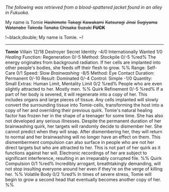 *The following was retrieved from a blood-spattered jacket found in an alley in Fukuoka.*

My name is Tomie ~~Hashimoto~~ ~~Takagi~~ ~~Kawakami~~ ~~Katsuragi~~ ~~Jinai~~ ~~Sugiyama~~ ~~Watanabe~~ ~~Takeda~~ ~~Tanaka~~ ~~Chisaka~~ ~~Suzuki~~ ~~**FUCK**~~

!~black;double; My name is Tomie. ~! 

***

**Tomie**
Villain 12/18
Destroyer
Secret Identity -4/0
Internationally Wanted 1/0
*Healing*
Function: Regeneration 0/-5
Method: Stockpile 0/-5
%red% The energy originates from background radiation. If her cells are implanted into other people's bodies, she feeds off their flesh to grow. %%
Range: Self-Care 0/1
Speed: Slow
*Brainwashing* -8/5
Method: Eye Contact
Duration: Permanent 0/-10
Result: Dominated 0/-4
Control: Simple -1/0
Quantity: Small
Extras: Human Limit, Mentality Limit 0/2
%red% People who are even slightly attracted to her. Mostly men. %%
Quirk Refinement 0/-5
%red% If a part of her body is severed, it will regenerate into a copy of her. This includes organs and large pieces of tissue. Any cells implanted will slowly convert the surrounding tissue into Tomie-cells, transforming the host into a copy of her and overriding their previous quirk.
Tomie's natural healing factor has frozen her in the shape of a teenager for some time. She has also not developed any serious illnesses.
Despite the permanent duration of her brainwashing quirk, her targets will randomly decide to dismember her. She cannot predict when they will snap. After dismembering her, they will return to normal and her brainwashing will no longer have an effect on them. This dismemberment compulsion can also surface in people who are not her direct targets but who are attracted to her. This is not part of her quirk as it functions against her will.
Electronic recordings of her are subject to significant interference, resulting in an irreparably corrupted file. %%
Quirk Compulsion 0/1
%red% Incredibly arrogant, breathtakingly demanding, will not stop insulting everyone around her even if they're on the verge of killing her. %%
Volatile Body 0/2
%red% In times of severe stress, Tomie will begin to grow a second head that eventually becomes another copy of her. %%